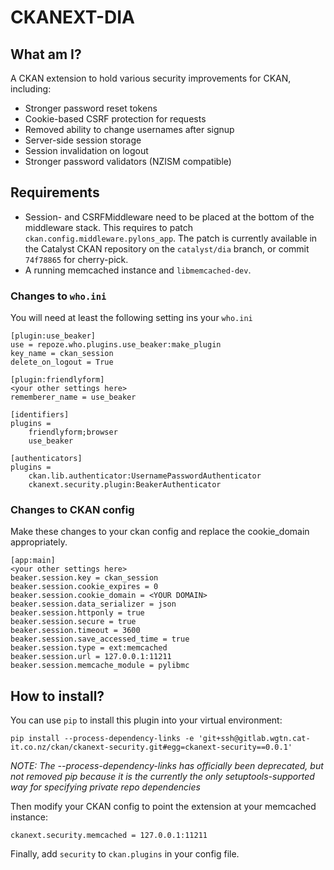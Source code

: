 # CKANEXT-DIA

## What am I?
A CKAN extension to hold various security improvements for CKAN, including:

* Stronger password reset tokens
* Cookie-based CSRF protection for requests
* Removed ability to change usernames after signup
* Server-side session storage
* Session invalidation on logout
* Stronger password validators (NZISM compatible)


## Requirements

* Session- and CSRFMiddleware need to be placed at the bottom of the middleware
stack. This requires to patch `ckan.config.middleware.pylons_app`. The patch is
currently available in the Catalyst CKAN repository on the `catalyst/dia` branch,
or commit `74f78865` for cherry-pick.
* A running memcached instance and `libmemcached-dev`.

### Changes to `who.ini`
You will need at least the following setting ins your `who.ini`

```
[plugin:use_beaker]
use = repoze.who.plugins.use_beaker:make_plugin
key_name = ckan_session
delete_on_logout = True

[plugin:friendlyform]
<your other settings here>
rememberer_name = use_beaker

[identifiers]
plugins =
    friendlyform;browser
    use_beaker

[authenticators]
plugins =
    ckan.lib.authenticator:UsernamePasswordAuthenticator
    ckanext.security.plugin:BeakerAuthenticator
```

### Changes to CKAN config
Make these changes to your ckan config and replace the cookie_domain appropriately.

```
[app:main]
<your other settings here>
beaker.session.key = ckan_session
beaker.session.cookie_expires = 0
beaker.session.cookie_domain = <YOUR DOMAIN>
beaker.session.data_serializer = json
beaker.session.httponly = true
beaker.session.secure = true
beaker.session.timeout = 3600
beaker.session.save_accessed_time = true
beaker.session.type = ext:memcached
beaker.session.url = 127.0.0.1:11211
beaker.session.memcache_module = pylibmc
```

## How to install?
You can use `pip` to install this plugin into your virtual environment:

```
pip install --process-dependency-links -e 'git+ssh@gitlab.wgtn.cat-it.co.nz/ckan/ckanext-security.git#egg=ckanext-security==0.0.1'
```
*NOTE: The --process-dependency-links has officially been deprecated, but not
removed pip because it is the currently the only setuptools-supported way for
specifying private repo dependencies*

Then modify your CKAN config to point the extension at your memcached instance:
```
ckanext.security.memcached = 127.0.0.1:11211
```

Finally, add `security` to `ckan.plugins` in your config file.
